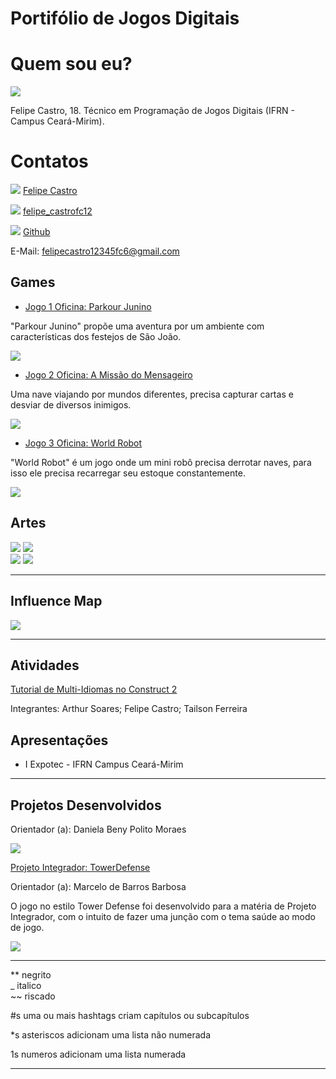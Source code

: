 # Portifólio de Jogos Digitais

# Quem sou eu?

![](Eu.jpg)

Felipe Castro, 18. Técnico em Programação de Jogos Digitais (IFRN - Campus Ceará-Mirim).

# Contatos 

[![](FaceLogo.png)](https://www.facebook.com/profile.php?id=100005745873339) [Felipe Castro](https://www.facebook.com/profile.php?id=100005745873339) 

[![](InstaLogo.png)](https://www.instagram.com/felipe_castrofc12/) [felipe_castrofc12](https://www.instagram.com/felipe_castrofc12/)

[![](LogoGithub.png)](https://github.com/felipecastroifrn) [Github](https://github.com/felipecastroifrn)

E-Mail: felipecastro12345fc6@gmail.com

## Games

* [Jogo 1 Oficina: Parkour Junino](https://felipecastroifrn.github.io/ParkourJunino/) 

"Parkour Junino" propõe uma aventura por um ambiente com características dos festejos de São João.

[![](ParkourJunino.PNG)](https://felipecastroifrn.github.io/ParkourJunino/)  

* [Jogo 2 Oficina: A Missão do Mensageiro](https://jefferson141.github.io/A%20miss%C3%A3o%20do%20Mensageiro/)

Uma nave viajando por mundos diferentes, precisa capturar cartas e desviar de diversos inimigos. 

[![](AMissãoDoMensageiro.png)](https://jefferson141.github.io/A%20miss%C3%A3o%20do%20Mensageiro/)

* [Jogo 3 Oficina: World Robot](https://felipecastroifrn.github.io/World%20Robot/)

"World Robot" é um jogo onde um mini robô precisa derrotar naves, para isso ele precisa recarregar seu estoque constantemente.

[![](WorldRobot.PNG)](https://felipecastroifrn.github.io/World%20Robot/)   

## Artes

![](BandeiraBR.PNG)   ![](BandeiraUSA.PNG)  
![](Coração.PNG)   ![](Cenário.PNG) 

* * *

## Influence Map

![](InfluenceMap.png) 

* * *  

## Atividades 

[Tutorial de Multi-Idiomas no Construct 2](https://drive.google.com/file/d/1uzIjZRQQZTVnfCOPD_5z0LbGPdh3q1ot/view?usp=sharing)  

Integrantes: Arthur Soares; Felipe Castro; Tailson Ferreira  

## Apresentações

* I Expotec - IFRN Campus Ceará-Mirim  

* * *

## Projetos Desenvolvidos

Orientador (a): Daniela Beny Polito Moraes

[![](BannerEXPOTEC2017.png)](https://drive.google.com/open?id=1XQaH_bqd3OwxgJupjBXbSq9NAzRnsapM)  

[Projeto Integrador: TowerDefense](https://reiarthursr.github.io/Torre/)

Orientador (a): Marcelo de Barros Barbosa

O jogo no estilo Tower Defense foi desenvolvido para a matéria de Projeto Integrador, com o intuito de fazer uma junção com o tema saúde ao modo de jogo.

[![](TowerDefense.PNG)](https://reiarthursr.github.io/Torre/)  

* * *


** negrito  
_ italico  
~~ riscado 

#s uma ou mais hashtags criam capítulos ou subcapítulos

*s asteriscos adicionam uma lista não numerada

1s numeros adicionam uma lista numerada

* * *

